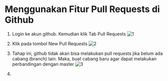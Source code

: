 # Menggunakan Fitur Pull Requests di Github
1. Login ke akun github. Kemudian klik Tab Pull Requests
   ![1](https://user-images.githubusercontent.com/43244821/54372604-38a37100-46ae-11e9-9657-0cd930ed048a.jpg)

2. Klik pada tombol New Pull Requests
   ![2](https://user-images.githubusercontent.com/43244821/54372703-730d0e00-46ae-11e9-81f9-c986ef40b0be.jpg)
   
3. Tahap ini, github tidak akan bisa melakukan pull requests jika belum ada cabang (branch) lain. Maka, buat cabang baru agar dapat          melakukan perbandingan dengan master
   ![3](https://user-images.githubusercontent.com/43244821/54373050-2a098980-46af-11e9-8f01-4af23c376425.jpg)
   
4. 
